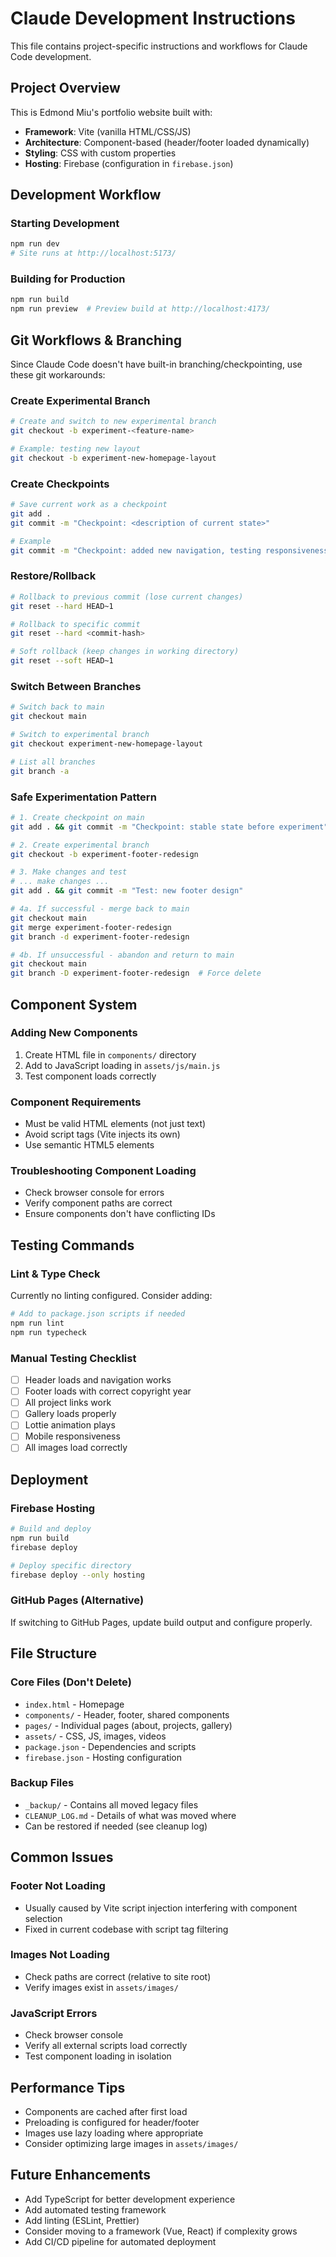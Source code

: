 # Claude Development Instructions

This file contains project-specific instructions and workflows for Claude Code development.

## Project Overview

This is Edmond Miu's portfolio website built with:
- **Framework**: Vite (vanilla HTML/CSS/JS)
- **Architecture**: Component-based (header/footer loaded dynamically)
- **Styling**: CSS with custom properties
- **Hosting**: Firebase (configuration in `firebase.json`)

## Development Workflow

### Starting Development
```bash
npm run dev
# Site runs at http://localhost:5173/
```

### Building for Production
```bash
npm run build
npm run preview  # Preview build at http://localhost:4173/
```

## Git Workflows & Branching

Since Claude Code doesn't have built-in branching/checkpointing, use these git workarounds:

### Create Experimental Branch
```bash
# Create and switch to new experimental branch
git checkout -b experiment-<feature-name>

# Example: testing new layout
git checkout -b experiment-new-homepage-layout
```

### Create Checkpoints
```bash
# Save current work as a checkpoint
git add .
git commit -m "Checkpoint: <description of current state>"

# Example
git commit -m "Checkpoint: added new navigation, testing responsiveness"
```

### Restore/Rollback
```bash
# Rollback to previous commit (lose current changes)
git reset --hard HEAD~1

# Rollback to specific commit
git reset --hard <commit-hash>

# Soft rollback (keep changes in working directory)
git reset --soft HEAD~1
```

### Switch Between Branches
```bash
# Switch back to main
git checkout main

# Switch to experimental branch
git checkout experiment-new-homepage-layout

# List all branches
git branch -a
```

### Safe Experimentation Pattern
```bash
# 1. Create checkpoint on main
git add . && git commit -m "Checkpoint: stable state before experiment"

# 2. Create experimental branch
git checkout -b experiment-footer-redesign

# 3. Make changes and test
# ... make changes ...
git add . && git commit -m "Test: new footer design"

# 4a. If successful - merge back to main
git checkout main
git merge experiment-footer-redesign
git branch -d experiment-footer-redesign

# 4b. If unsuccessful - abandon and return to main
git checkout main
git branch -D experiment-footer-redesign  # Force delete
```

## Component System

### Adding New Components
1. Create HTML file in `components/` directory
2. Add to JavaScript loading in `assets/js/main.js`
3. Test component loads correctly

### Component Requirements
- Must be valid HTML elements (not just text)
- Avoid script tags (Vite injects its own)
- Use semantic HTML5 elements

### Troubleshooting Component Loading
- Check browser console for errors
- Verify component paths are correct
- Ensure components don't have conflicting IDs

## Testing Commands

### Lint & Type Check
Currently no linting configured. Consider adding:
```bash
# Add to package.json scripts if needed
npm run lint
npm run typecheck
```

### Manual Testing Checklist
- [ ] Header loads and navigation works
- [ ] Footer loads with correct copyright year
- [ ] All project links work
- [ ] Gallery loads properly
- [ ] Lottie animation plays
- [ ] Mobile responsiveness
- [ ] All images load correctly

## Deployment

### Firebase Hosting
```bash
# Build and deploy
npm run build
firebase deploy

# Deploy specific directory
firebase deploy --only hosting
```

### GitHub Pages (Alternative)
If switching to GitHub Pages, update build output and configure properly.

## File Structure

### Core Files (Don't Delete)
- `index.html` - Homepage
- `components/` - Header, footer, shared components
- `pages/` - Individual pages (about, projects, gallery)
- `assets/` - CSS, JS, images, videos
- `package.json` - Dependencies and scripts
- `firebase.json` - Hosting configuration

### Backup Files
- `_backup/` - Contains all moved legacy files
- `CLEANUP_LOG.md` - Details of what was moved where
- Can be restored if needed (see cleanup log)

## Common Issues

### Footer Not Loading
- Usually caused by Vite script injection interfering with component selection
- Fixed in current codebase with script tag filtering

### Images Not Loading
- Check paths are correct (relative to site root)
- Verify images exist in `assets/images/`

### JavaScript Errors
- Check browser console
- Verify all external scripts load correctly
- Test component loading in isolation

## Performance Tips

- Components are cached after first load
- Preloading is configured for header/footer
- Images use lazy loading where appropriate
- Consider optimizing large images in `assets/images/`

## Future Enhancements

- Add TypeScript for better development experience
- Add automated testing framework
- Add linting (ESLint, Prettier)
- Consider moving to a framework (Vue, React) if complexity grows
- Add CI/CD pipeline for automated deployment